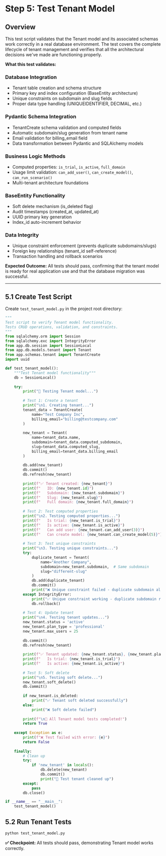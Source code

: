 # Step 5: Test Tenant Model

## Overview

This test script validates that the Tenant model and its associated schemas work correctly in a real database environment. The test covers the complete lifecycle of tenant management and verifies that all the architectural decisions we've made are functioning properly.

**What this test validates:**

### **Database Integration**
- Tenant table creation and schema structure
- Primary key and index configuration (BaseEntity architecture)
- Unique constraints on subdomain and slug fields
- Proper data type handling (UNIQUEIDENTIFIER, DECIMAL, etc.)

### **Pydantic Schema Integration**
- TenantCreate schema validation and computed fields
- Automatic subdomain/slug generation from tenant name
- Email validation for billing_email field
- Data transformation between Pydantic and SQLAlchemy models

### **Business Logic Methods**
- Computed properties: `is_trial`, `is_active`, `full_domain`
- Usage limit validation: `can_add_user()`, `can_create_model()`, `can_run_scenario()`
- Multi-tenant architecture foundations

### **BaseEntity Functionality**
- Soft delete mechanism (is_deleted flag)
- Audit timestamps (created_at, updated_at)
- UUID primary key generation
- Index_id auto-increment behavior

### **Data Integrity**
- Unique constraint enforcement (prevents duplicate subdomains/slugs)
- Foreign key relationships (tenant_id self-reference)
- Transaction handling and rollback scenarios

**Expected Outcome:** All tests should pass, confirming that the tenant model is ready for real application use and that the database migration was successful.

---

## 5.1 Create Test Script
Create `test_tenant_model.py` in the project root directory:

```python
"""
Test script to verify Tenant model functionality.
Tests CRUD operations, validation, and constraints.
"""
from sqlalchemy.orm import Session
from sqlalchemy.exc import IntegrityError
from app.db.session import SessionLocal
from app.db.models.tenant import Tenant
from app.schemas.tenant import TenantCreate
import uuid

def test_tenant_model():
    """Test Tenant model functionality"""
    db = SessionLocal()
    
    try:
        print("🧪 Testing Tenant model...")
        
        # Test 1: Create a tenant
        print("\n1. Creating tenant...")
        tenant_data = TenantCreate(
            name="Test Company Inc",
            billing_email="billing@testcompany.com"
        )
        
        new_tenant = Tenant(
            name=tenant_data.name,
            subdomain=tenant_data.computed_subdomain,
            slug=tenant_data.computed_slug,
            billing_email=tenant_data.billing_email
        )
        
        db.add(new_tenant)
        db.commit()
        db.refresh(new_tenant)
        
        print(f"✅ Tenant created: {new_tenant}")
        print(f"   ID: {new_tenant.id}")
        print(f"   Subdomain: {new_tenant.subdomain}")
        print(f"   Slug: {new_tenant.slug}")
        print(f"   Full domain: {new_tenant.full_domain}")
        
        # Test 2: Test computed properties
        print("\n2. Testing computed properties...")
        print(f"   Is trial: {new_tenant.is_trial}")
        print(f"   Is active: {new_tenant.is_active}")
        print(f"   Can add user: {new_tenant.can_add_user(3)}")
        print(f"   Can create model: {new_tenant.can_create_model(5)}")
        
        # Test 3: Test unique constraints
        print("\n3. Testing unique constraints...")
        try:
            duplicate_tenant = Tenant(
                name="Another Company",
                subdomain=new_tenant.subdomain,  # Same subdomain
                slug="different-slug"
            )
            db.add(duplicate_tenant)
            db.commit()
            print("❌ Unique constraint failed - duplicate subdomain allowed")
        except IntegrityError:
            print("✅ Unique constraint working - duplicate subdomain rejected")
            db.rollback()
        
        # Test 4: Update tenant
        print("\n4. Testing tenant updates...")
        new_tenant.status = 'active'
        new_tenant.plan_type = 'professional'
        new_tenant.max_users = 25
        
        db.commit()
        db.refresh(new_tenant)
        
        print(f"✅ Tenant updated: {new_tenant.status}, {new_tenant.plan_type}")
        print(f"   Is trial: {new_tenant.is_trial}")
        print(f"   Is active: {new_tenant.is_active}")
        
        # Test 5: Soft delete
        print("\n5. Testing soft delete...")
        new_tenant.soft_delete()
        db.commit()
        
        if new_tenant.is_deleted:
            print("✅ Tenant soft deleted successfully")
        else:
            print("❌ Soft delete failed")
        
        print(f"\n🎉 All Tenant model tests completed!")
        return True
        
    except Exception as e:
        print(f"❌ Test failed with error: {e}")
        return False
    
    finally:
        # Clean up
        try:
            if 'new_tenant' in locals():
                db.delete(new_tenant)
                db.commit()
                print("🧹 Test tenant cleaned up")
        except:
            pass
        db.close()

if __name__ == "__main__":
    test_tenant_model()
```

## 5.2 Run Tenant Tests
```bash
python test_tenant_model.py
```

**✅ Checkpoint:** All tests should pass, demonstrating Tenant model works correctly.
